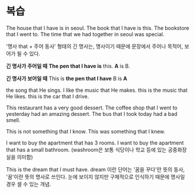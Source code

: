 # 복습

The house that I have is in seoul.
The book that I have is this.
The bookstore that I went to.
The time that we had together in seoul was special.

'명사 that + 주어 동사' 형태의 긴 명사는, 명사이기 때문에 문장에서 주어나 목적어, 보어가 될 수 있다.

**긴 명사가 주어일 때**
**The pen that I have is** this.
**A** is B.

**긴 명사가 보어일 때**
This is **the pen that I have**
B is **A**

the song that He sings.
I like the music that He makes.
this is the music that He likes.
this is the car that I drive.

This restaurant has a very good dessert.
The coffee shop that I went to yesterday had an amazing dessert.
The bus that I took today had a bad smell.

This is not something that I know.
This was something that I knew.

I want to buy the apartment that has 3 rooms.
I want to buy the apartment that has a small bathroom. 
(washroom은 보통 식당이나 학교 등에 있는 공중화장실을 의미함)

This is the dream that I must have.
dream 이란 단어는 '꿈을 꾸다'란 뜻의 동사, '꿈'이란 뜻의 명사로 쓰인다.
눈에 보이지 않지만 구체적으로 인식하기 때문에 명사일 경우 셀 수 있는 개념.